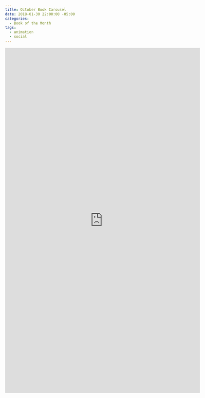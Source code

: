 ```yaml
---
title: October Book Carousel
date: 2018-01-30 22:00:00 -05:00
categories:
  - Book of the Month
tags:
  - animation
  - social
---
```


<div class="video-vertical">
	<iframe src="https://player.vimeo.com/video/253552296?&loop=1" width="640" height="1136" frameborder="0" webkitallowfullscreen mozallowfullscreen allowfullscreen allow="autoplay" background="1"></iframe>
</div>
